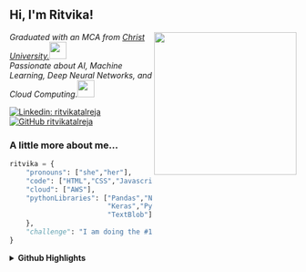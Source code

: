 <h2> Hi, I'm Ritvika! </h2>
<img align='right' src="https://media.giphy.com/media/ieyl9zmCjO4b4t6qoY/giphy.gif" width="250">
<p><em>Graduated with an MCA from <a href="https://christuniversity.in">Christ University.</a><img src="https://media.giphy.com/media/fYSnHlufseco8Fh93Z/giphy.gif" width="30"></br>Passionate about AI, Machine Learning, Deep Neural Networks, and Cloud Computing.<img src="https://media.giphy.com/media/WUlplcMpOCEmTGBtBW/giphy.gif" width="30"> 
</em></p>

[![Linkedin: ritvikatalreja](https://img.shields.io/badge/-ritvikatalreja-blue?style=flat-square&logo=Linkedin&logoColor=white&link=https://www.linkedin.com/in/ritvika-talreja/)](https://www.linkedin.com/in/ritvikatalreja/)
[![GitHub ritvikatalreja](https://img.shields.io/github/followers/thaiane?label=follow&style=social)](https://github.com/ritvika-talreja/)


### A little more about me...  

```python
ritvika = {
    "pronouns": ["she","her"],
    "code": ["HTML","CSS","Javascript","C","Java","Python"],
    "cloud": ["AWS"],
    "pythonLibraries": ["Pandas","NumPy","Matplotlib","Scikit-learn","Seaborn",
                        "Keras","PyTorch","Tensorflow","NLTK","Gensim","LangChain",
                        "TextBlob"],
    },
    "challenge": "I am doing the #100DaysOfCode challenge focused on Python"
}

```


<details>
  <summary><b>Github Highlights</b></summary>

![stats](https://github-readme-stats.vercel.app/api?username=ritvika-talreja&title_color=3498db&text_color=2ecc71&icon_color=3498db&bg_color=00000000&hide_border=true&show_icons=true&include_all_commits=true&count_private=true&disable_animations=true)
![trophy](https://github-profile-trophy.vercel.app/?username=ritvika-talreja&no-bg=true&no-frame=true&column=4&theme=algolia)
![graph](https://github-readme-activity-graph.vercel.app/graph?username=ritvika-talreja&bg_color=0000000&color=2980b9&line=2980b9&point=27ae60&area_color=2980b9&area=true&hide_border=true)

![streak](https://github-contributor-stats.vercel.app/api?username=ritvika-talreja&title_color=3498db&text_color=2ecc71&icon_color=3498db&bg_color=00000000&hide_border=true&show_icons=true&include_all_commits=true&count_private=true&disable_animations=true)
![streak](https://streak-stats.demolab.com/?user=ritvika-talreja&hide_border=true&background=00000000&border=2980b9&stroke=2980b9&ring=27ae60&fire=27ae60&currStreakNum=2980b9&sideNums=2980b9&currStreakLabel=2980b9&sideLabels=2980b9&dates=2980b9)

</details>
